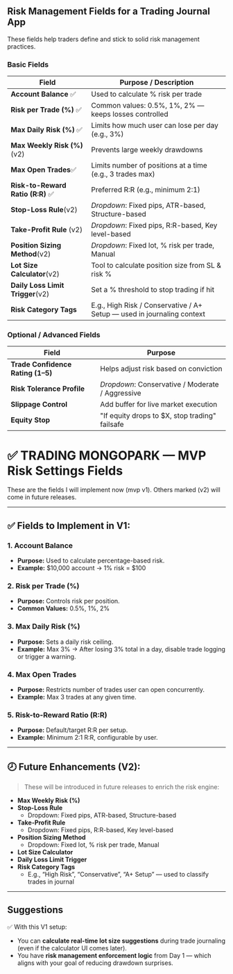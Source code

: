 ## Risk Management Fields for a Trading Journal App

These fields help traders define and stick to solid risk management practices.

### Basic Fields

| Field                             | Purpose / Description                                                  |
| --------------------------------- | ---------------------------------------------------------------------- |
| **Account Balance** ✅            | Used to calculate % risk per trade                                     |
| **Risk per Trade (%)** ✅         | Common values: 0.5%, 1%, 2% — keeps losses controlled                  |
| **Max Daily Risk (%)** ✅         | Limits how much user can lose per day (e.g., 3%)                       |
| **Max Weekly Risk (%)**(v2)       | Prevents large weekly drawdowns                                        |
| **Max Open Trades**✅             | Limits number of positions at a time (e.g., 3 trades max)              |
| **Risk-to-Reward Ratio (R:R)** ✅ | Preferred R:R (e.g., minimum 2:1)                                      |
| **Stop-Loss Rule**(v2)            | _Dropdown_: Fixed pips, ATR-based, Structure-based                     |
| **Take-Profit Rule** (v2)         | _Dropdown_: Fixed pips, R:R-based, Key level-based                     |
| **Position Sizing Method**(v2)    | _Dropdown_: Fixed lot, % risk per trade, Manual                        |
| **Lot Size Calculator**(v2)       | Tool to calculate position size from SL & risk %                       |
| **Daily Loss Limit Trigger**(v2)  | Set a % threshold to stop trading if hit                               |
| **Risk Category Tags**            | E.g., High Risk / Conservative / A+ Setup — used in journaling context |

### Optional / Advanced Fields

| Field                             | Purpose                                          |
| --------------------------------- | ------------------------------------------------ |
| **Trade Confidence Rating (1–5)** | Helps adjust risk based on conviction            |
| **Risk Tolerance Profile**        | _Dropdown_: Conservative / Moderate / Aggressive |
| **Slippage Control**              | Add buffer for live market execution             |
| **Equity Stop**                   | "If equity drops to $X, stop trading" failsafe   |

# ✅ TRADING MONGOPARK — MVP Risk Settings Fields

These are the fields I will implement now (mvp v1). Others marked (v2) will come in future releases.

---

## ✅ Fields to Implement in V1:

### 1. **Account Balance**

- **Purpose:** Used to calculate percentage-based risk.
- **Example:** $10,000 account → 1% risk = $100

### 2. **Risk per Trade (%)**

- **Purpose:** Controls risk per position.
- **Common Values:** 0.5%, 1%, 2%

### 3. **Max Daily Risk (%)**

- **Purpose:** Sets a daily risk ceiling.
- **Example:** Max 3% → After losing 3% total in a day, disable trade logging or trigger a warning.

### 4. **Max Open Trades**

- **Purpose:** Restricts number of trades user can open concurrently.
- **Example:** Max 3 trades at any given time.

### 5. **Risk-to-Reward Ratio (R:R)**

- **Purpose:** Default/target R:R per setup.
- **Example:** Minimum 2:1 R:R, configurable by user.

---

## 🕗 Future Enhancements (V2):

> These will be introduced in future releases to enrich the risk engine:

- **Max Weekly Risk (%)**
- **Stop-Loss Rule**
  - Dropdown: Fixed pips, ATR-based, Structure-based
- **Take-Profit Rule**
  - Dropdown: Fixed pips, R:R-based, Key level-based
- **Position Sizing Method**
  - Dropdown: Fixed lot, % risk per trade, Manual
- **Lot Size Calculator**
- **Daily Loss Limit Trigger**
- **Risk Category Tags**
  - E.g., “High Risk”, “Conservative”, “A+ Setup” — used to classify trades in journal

---

## Suggestions

✅ With this V1 setup:

- You can **calculate real-time lot size suggestions** during trade journaling (even if the calculator UI comes later).
- You have **risk management enforcement logic** from Day 1 — which aligns with your goal of reducing drawdown surprises.
